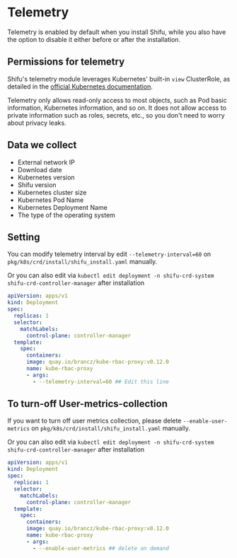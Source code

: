 # Telemetry

Telemetry is enabled by default when you install Shifu, while you also have the option to disable it either before or after the installation.

## Permissions for telemetry
Shifu's telemetry module leverages Kubernetes' built-in `view` ClusterRole, as detailed in the [official Kubernetes documentation](https://kubernetes.io/docs/reference/access-authn-authz/rbac/#user-facing-roles).

Telemetry only allows read-only access to most objects, such as Pod basic information, Kubernetes information, and so on. It does not allow access to private information such as roles, secrets, etc., so you don't need to worry about privacy leaks.

## Data we collect

- External network IP
- Download date
- Kubernetes version
- Shifu version
- Kubernetes cluster size
- Kubernetes Pod Name 
- Kubernetes Deployment Name
- The type of the operating system

## Setting

You can modify telemetry interval by edit `--telemetry-interval=60` on `pkg/k8s/crd/install/shifu_install.yaml` manually.

Or you can also edit via `kubectl edit deployment -n shifu-crd-system shifu-crd-controller-manager` after installation
```yaml
apiVersion: apps/v1
kind: Deployment
spec:
  replicas: 1
  selector:
    matchLabels:
      control-plane: controller-manager
  template:
    spec:
      containers:
      image: quay.io/brancz/kube-rbac-proxy:v0.12.0
      name: kube-rbac-proxy
      - args:
        - --telemetry-interval=60 ## Edit this line
```
## To turn-off User-metrics-collection

If you want to turn off user metrics collection, please delete `--enable-user-metrics` on `pkg/k8s/crd/install/shifu_install.yaml` manually.

Or you can also edit via `kubectl edit deployment -n shifu-crd-system shifu-crd-controller-manager` after installation

```yaml
apiVersion: apps/v1
kind: Deployment
spec:
  replicas: 1
  selector:
    matchLabels:
      control-plane: controller-manager
  template:
    spec:
      containers:
      image: quay.io/brancz/kube-rbac-proxy:v0.12.0
      name: kube-rbac-proxy
      - args:
        - --enable-user-metrics ## delete on demand
```
